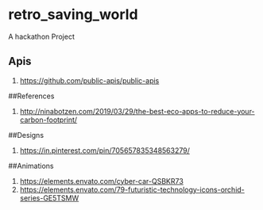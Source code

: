 # retro_saving_world

A hackathon Project

## Apis
1. https://github.com/public-apis/public-apis

##References
1. http://ninabotzen.com/2019/03/29/the-best-eco-apps-to-reduce-your-carbon-footprint/

##Designs
1. https://in.pinterest.com/pin/705657835348563279/


##Animations
1. https://elements.envato.com/cyber-car-QSBKR73
2. https://elements.envato.com/79-futuristic-technology-icons-orchid-series-GE5TSMW